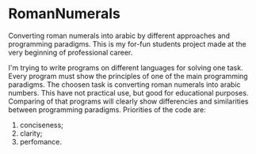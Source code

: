 # RomanNumerals
Converting roman numerals into arabic by different approaches and programming paradigms. This is my for-fun students project made at the very beginning of professional career.

I'm trying to write programs on different languages for solving one task.
Every program must show the principles of one of the main programming paradigms.
The choosen task is converting roman numerals into arabic numbers. This have not practical use, but good for educational purposes.
Comparing of that programs will clearly show differencies and similarities between programming paradigms.
Priorities of the code are:
1) conciseness;
2) clarity;
3) perfomance.
